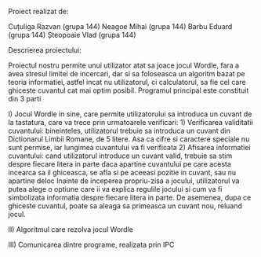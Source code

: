 Proiect realizat de:

Cuțuliga Razvan (grupa 144)
Neagoe Mihai (grupa 144)
Barbu Eduard (grupa 144)
Șteopoaie Vlad (grupa 144)


Descrierea proiectului:

Proiectul nostru permite unui utilizator atat sa joace jocul Wordle, fara a avea stresul limitei de incercari,
dar si sa foloseasca un algoritm bazat pe teoria informatiei, astfel incat nu utilizatorul, ci calculatorul, sa
fie cel care ghiceste cuvantul cat mai optim posibil. Programul principal este constituit din 3 parti

I) Jocul Wordle in sine, care permite utilizatorului sa introduca un cuvant de la tastatura, care va trece prin
urmatoarele verificari:
	1) Verificarea validitatii cuvantului: bineinteles, utilizatorul trebuie sa introduca un cuvant din 
	Dictionarul Limbii Romane, de 5 litere. Asa ca cifre si caractere speciale nu sunt permise, iar
	lungimea cuvantului va fi verificata
	2) Afisarea informatiei cuvantului: cand utilizatorul introduce un cuvant valid, trebuie sa stim
	despre fiecare litera in parte daca apartine cuvantului pe care acesta incearca sa il ghiceasca,
	se afla si pe aceeasi pozitie in cuvant, sau nu apartine deloc
Inainte de inceperea propriu-zisa a jocului, utilizatorul va putea alege o optiune care ii va explica
regulile jocului si cum va fi simbolizata informatia despre fiecare litera in parte. De asemenea, dupa ce
ghiceste cuvantul, poate sa aleaga sa primeasca un cuvant nou, reluand jocul. 

II) Algoritmul care rezolva jocul Wordle

III) Comunicarea dintre programe, realizata prin IPC
